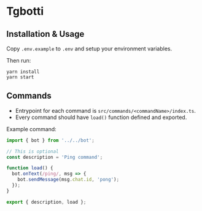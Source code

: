 # Tgbotti

## Installation & Usage

Copy `.env.example` to `.env` and setup your environment variables.

Then run:

```
yarn install
yarn start
```

## Commands

- Entrypoint for each command is `src/commands/<commandName>/index.ts`.
- Every command should have `load()` function defined and exported.

Example command:

```ts
import { bot } from '../../bot';

// This is optional
const description = 'Ping command';

function load() {
  bot.onText(/ping/, msg => {
    bot.sendMessage(msg.chat.id, 'pong');
  });
}

export { description, load };
```
